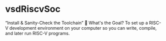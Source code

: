 # vsdRiscvSoc
“Install & Sanity-Check the Toolchain”
🧩 What's the Goal?
To set up a RISC-V development environment on your computer so you can write, compile, and later run RISC-V programs.
